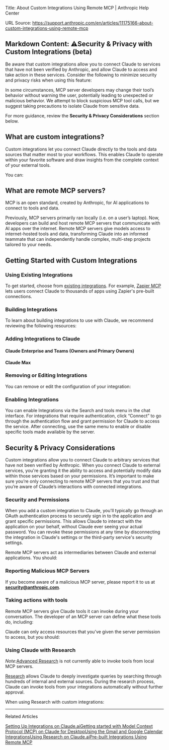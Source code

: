 Title: About Custom Integrations Using Remote MCP | Anthropic Help Center

URL Source: https://support.anthropic.com/en/articles/11175166-about-custom-integrations-using-remote-mcp

Markdown Content:
⚠️Security & Privacy with Custom Integrations (beta)
----------------------------------------------------

Be aware that custom integrations allow you to connect Claude to services that have not been verified by Anthropic, and allow Claude to access and take action in these services. Consider the following to minimize security and privacy risks when using this feature:

In some circumstances, MCP server developers may change their tool’s behavior without warning the user, potentially leading to unexpected or malicious behavior. We attempt to block suspicious MCP tool calls, but we suggest taking precautions to isolate Claude from sensitive data.

For more guidance, review the **Security & Privacy Considerations** section below.

What are custom integrations?
-----------------------------

Custom integrations let you connect Claude directly to the tools and data sources that matter most to your workflows. This enables Claude to operate within your favorite software and draw insights from the complete context of your external tools.

You can:

What are remote MCP servers?
----------------------------

MCP is an open standard, created by Anthropic, for AI applications to connect to tools and data.

Previously, MCP servers primarily ran locally (i.e. on a user’s laptop). Now, developers can build and host remote MCP servers that communicate with AI apps over the internet. Remote MCP servers give models access to internet-hosted tools and data, transforming Claude into an informed teammate that can independently handle complex, multi-step projects tailored to your needs.

Getting Started with Custom Integrations
----------------------------------------

### Using Existing Integrations

To get started, choose from [existing integrations](https://support.anthropic.com/en/articles/11176164-pre-built-integrations-using-remote-mcp). For example, [Zapier MCP](https://zapier.com/mcp) lets users connect Claude to thousands of apps using Zapier's pre-built connections.

### Building Integrations

To learn about building integrations to use with Claude, we recommend reviewing the following resources:

### Adding Integrations to Claude

#### Claude Enterprise and Teams (Owners and Primary Owners)

#### Claude Max

### Removing or Editing Integrations

You can remove or edit the configuration of your integration:

### Enabling Integrations

You can enable Integrations via the Search and tools menu in the chat interface. For integrations that require authentication, click “Connect” to go through the authentication flow and grant permission for Claude to access the service. After connecting, use the same menu to enable or disable specific tools made available by the server.

Security & Privacy Considerations
---------------------------------

Custom integrations allow you to connect Claude to arbitrary services that have not been verified by Anthropic. When you connect Claude to external services, you're granting it the ability to access and potentially modify data within those services based on your permissions. It’s important to make sure you’re only connecting to remote MCP servers that you trust and that you’re aware of Claude’s interactions with connected integrations.

### **Security and Permissions**

When you add a custom integration to Claude, you'll typically go through an OAuth authentication process to securely sign in to the application and grant specific permissions. This allows Claude to interact with the application on your behalf, without Claude ever seeing your actual password. You can revoke these permissions at any time by disconnecting the integration in Claude's settings or the third-party service's security settings.

Remote MCP servers act as intermediaries between Claude and external applications. You should:

### **Reporting Malicious MCP Servers**

If you become aware of a malicious MCP server, please report it to us at **[security@anthropic.com](mailto:security@anthropic.com)**.

### **Taking actions with tools**

Remote MCP servers give Claude tools it can invoke during your conversation. The developer of an MCP server can define what these tools do, including:

Claude can only access resources that you’ve given the server permission to access, but you should:

### **Using Claude with Research**

_Note:_[Advanced Research](https://www.anthropic.com/news/integrations) is not currently able to invoke tools from local MCP servers.

[Research](https://support.anthropic.com/en/articles/11088861-using-research-on-claude-ai) allows Claude to deeply investigate queries by searching through hundreds of internal and external sources. During the research process, Claude can invoke tools from your integrations automatically without further approval.

When using Research with custom integrations:

* * *

Related Articles

[Setting Up Integrations on Claude.ai](https://support.anthropic.com/en/articles/10168395-setting-up-integrations-on-claude-ai)[Getting started with Model Context Protocol (MCP) on Claude for Desktop](https://support.anthropic.com/en/articles/10949351-getting-started-with-model-context-protocol-mcp-on-claude-for-desktop)[Using the Gmail and Google Calendar Integrations](https://support.anthropic.com/en/articles/11088742-using-the-gmail-and-google-calendar-integrations)[Using Research on Claude.ai](https://support.anthropic.com/en/articles/11088861-using-research-on-claude-ai)[Pre-built Integrations Using Remote MCP](https://support.anthropic.com/en/articles/11176164-pre-built-integrations-using-remote-mcp)
